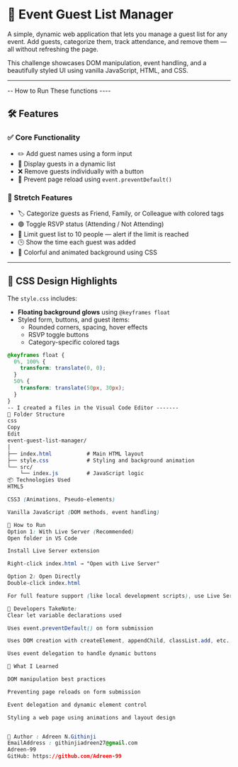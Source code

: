 # 🎉 Event Guest List Manager

A simple, dynamic web application that lets you manage a guest list for any event. Add guests, categorize them, track attendance, and remove them — all without refreshing the page.

This challenge showcases DOM manipulation, event handling, and a beautifully styled UI using vanilla JavaScript, HTML, and CSS.

---
-- How to Run These functions ----
## 🛠️ Features

### ✅ Core Functionality
- ✏️ Add guest names using a form input
- 📜 Display guests in a dynamic list
- ❌ Remove guests individually with a button
- 🛑 Prevent page reload using `event.preventDefault()`

### 🚀 Stretch Features
- 🏷️ Categorize guests as Friend, Family, or Colleague with colored tags
- 🟢 Toggle RSVP status (Attending / Not Attending)
- 🧍 Limit guest list to 10 people — alert if the limit is reached
- 🕒 Show the time each guest was added
- 🌈 Colorful and animated background using CSS

---

## 🎨 CSS Design Highlights

The `style.css` includes:

- **Floating background glows** using `@keyframes float`
- Styled form, buttons, and guest items:
  - Rounded corners, spacing, hover effects
  - RSVP toggle buttons
  - Category-specific colored tags

```css
@keyframes float {
  0%, 100% {
    transform: translate(0, 0);
  }
  50% {
    transform: translate(50px, 30px);
  }
}
-- I created a files in the Visual Code Editor -------
📁 Folder Structure
css
Copy
Edit
event-guest-list-manager/
│
├── index.html           # Main HTML layout
├── style.css            # Styling and background animation
└── src/
    └── index.js         # JavaScript logic
📦 Technologies Used
HTML5

CSS3 (Animations, Pseudo-elements)

Vanilla JavaScript (DOM methods, event handling)

🚀 How to Run
Option 1: With Live Server (Recommended)
Open folder in VS Code

Install Live Server extension

Right-click index.html → "Open with Live Server"

Option 2: Open Directly
Double-click index.html

For full feature support (like local development scripts), use Live Server

📌 Developers TakeNote:
Clear let variable declarations used

Uses event.preventDefault() on form submission

Uses DOM creation with createElement, appendChild, classList.add, etc.

Uses event delegation to handle dynamic buttons

🧠 What I Learned

DOM manipulation best practices

Preventing page reloads on form submission

Event delegation and dynamic element control

Styling a web page using animations and layout design


👤 Author : Adreen N.Githinji
EmailAddress : githinjiadreen27@gmail.com
Adreen-99
GitHub: https://github.com/Adreen-99
